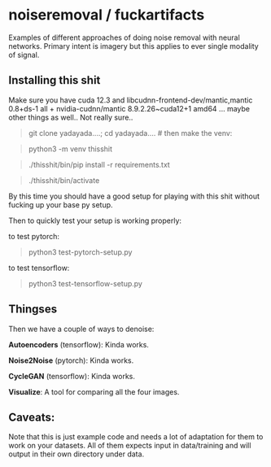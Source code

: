 # noiseremoval / fuckartifacts
Examples of different approaches of doing noise removal with neural networks. Primary intent is imagery but this applies to ever single modality of signal. 

## Installing this shit
Make sure you have cuda 12.3 and libcudnn-frontend-dev/mantic,mantic 0.8+ds-1 all + nvidia-cudnn/mantic 8.9.2.26~cuda12+1 amd64 ... maybe other things as well.. Not really sure..


> git clone yadayada....; cd yadayada.... # then make the venv:

> python3 -m venv thisshit

> ./thisshit/bin/pip install -r requirements.txt

> ./thisshit/bin/activate

By this time you should have a good setup for playing with this shit without fucking up your base py setup.


Then to quickly test your setup is working properly:

to test pytorch:
> python3 test-pytorch-setup.py

to test tensorflow:
> python3 test-tensorflow-setup.py


## Thingses
Then we have a couple of ways to denoise:


**Autoencoders** (tensorflow): Kinda works.


**Noise2Noise** (pytorch): Kinda works.


**CycleGAN** (tensorflow): Kinda works.


**Visualize**: A tool for comparing all the four images.

## Caveats:
Note that this is just example code and needs a lot of adaptation for them to work on your datasets.
All of them expects input in data/training and will output in their own directory under data. 


